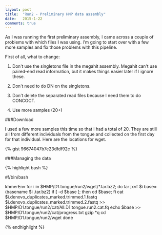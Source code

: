```yaml
---
layout: post
title:  "Run2 - Preliminary HMP data assembly"
date:   2015-1-22
comments: true
---
```


As I was running the first preliminary assembly, I came across a couple of problems with which files I was using. I'm going to start over with a few more samples and fix those problems with this pipeline.

First of all, what to change:
1. Don't use the singletons file in the megahit assembly. Megahit can't use paired-end read information, but it makes things easier later if I ignore these.

2. Don't need to do DN on the singletons.

3. Don't delete the separated read files because I need them to do CONCOCT.

4. Use more samples (20+)


###Download

I used a few more samples this time so that I had a total of 20. They are still all from different individuals from the tongue and collected on the first day for that individual. Here are the locations for wget.

{% gist 96674047b7c23dfdf92c %}

###Managing the data

{% highlight bash %}

#!/bin/bash

khmerEnv
for i in $HMP/D1.tongue/run2/wget/*.tar.bz2; do
	tar jxvf $i
	base=(basename $i .tar.bz2)
	if [ -d $base ]; then cd $base; fi
	cat $i.denovo_duplicates_marked.trimmed.1.fastq $i.denovo_duplicates_marked.trimmed.2.fastq >> $HMP/D1.tongue/run2/cat/All.D1.tongue.run2.cat.fq
	echo $base >> $HMP/D1.tongue/run2/cat/progress.txt
	gzip *q
	cd $HMP/D1.tongue/run2/wget
done

{% endhighlight %}




